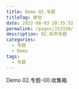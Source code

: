 ```yaml
---
title: Demo 02.专题
titleTag: 原创
date: 2022-08-03 20:35:52
permalink: /pages/153338/
description: 02.系列专题
categories: 
  - 专题
  - Demo
tags: 
  - 专题
---
```


Demo 02.专题-00.收集箱